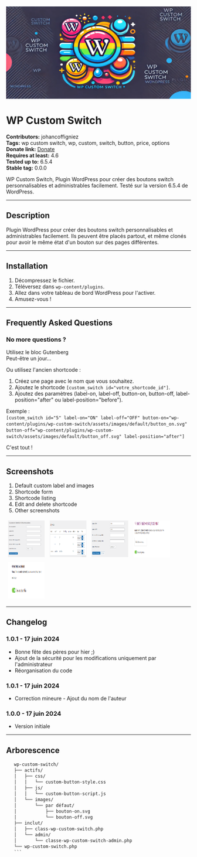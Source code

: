 ![Logo](assets/images/repository-open-graph-template-wp-custom-switch.png)
# WP Custom Switch

**Contributors:** johancoffigniez  
**Tags:** wp custom switch, wp, custom, switch, button, price, options  
**Donate link:** [Donate](https://www.paypal.me/johancoffigniez)  
**Requires at least:** 4.6  
**Tested up to:** 6.5.4  
**Stable tag:** 0.0.0

WP Custom Switch, Plugin WordPress pour créer des boutons switch personnalisables et administrables facilement. Testé sur la version 6.5.4 de WordPress.

---

## Description

Plugin WordPress pour créer des boutons switch personnalisables et administrables facilement. Ils peuvent être placés partout, et même clonés pour avoir le même état d'un bouton sur des pages différentes.

---

## Installation

1. Décompressez le fichier.
2. Téléversez dans `wp-content/plugins`.
3. Allez dans votre tableau de bord WordPress pour l'activer.
4. Amusez-vous !

---

## Frequently Asked Questions

### No more questions ?

Utilisez le bloc Gutenberg  
   Peut-être un jour...

Ou utilisez l'ancien shortcode :

1. Créez une page avec le nom que vous souhaitez.
2. Ajoutez le shortcode `[custom_switch id="votre_shortcode_id"]`.
3. Ajoutez des paramètres (label-on, label-off, button-on, button-off, label-position="after" ou label-position="before").

Exemple :  
`[custom_switch id="5" label-on="ON" label-off="OFF" button-on="wp-content/plugins/wp-custom-switch/assets/images/default/button_on.svg" button-off="wp-content/plugins/wp-custom-switch/assets/images/default/button_off.svg" label-position="after"]`

C'est tout !

---

## Screenshots

1. Default custom label and images
2. Shortcode form
3. Shortcode listing
4. Edit and delete shortcode
5. Other screenshots

<div>
  <img src="./screenshots/1.png" alt="Screenshot 1" width="100" height="100" style="margin: 5px;"/>
  <img src="./screenshots/2.png" alt="Screenshot 2" width="100" height="100" style="margin: 5px;"/>
  <img src="./screenshots/3.png" alt="Screenshot 3" width="100" height="100" style="margin: 5px;"/>
  <img src="./screenshots/4.png" alt="Screenshot 4" width="100" height="100" style="margin: 5px;"/>
  <img src="./screenshots/5.png" alt="Screenshot 5" width="100" height="100" style="margin: 5px;"/>
</div>

---

## Changelog

### 1.0.1 - 17 juin 2024
* Bonne fête des pères pour hier ;)
* Ajout de la sécurité pour les modifications uniquement par l'administrateur
* Réorganisation du code

### 1.0.1 - 17 juin 2024
* Correction mineure - Ajout du nom de l'auteur

### 1.0.0 - 17 juin 2024
* Version initiale

---

## Arborescence

 ```plaintext
    wp-custom-switch/
    ├── actifs/
    │   ├── css/
    │   │   └── custom-button-style.css
    │   ├── js/
    │   │   └── custom-button-script.js
    │   └── images/
    │       └── par défaut/
    │           ├── bouton-on.svg
    │           └── bouton-off.svg
    ├── inclut/
    │   ├── class-wp-custom-switch.php
    │   └── admin/
    │       └── classe-wp-custom-switch-admin.php
    └── wp-custom-switch.php
    ```
